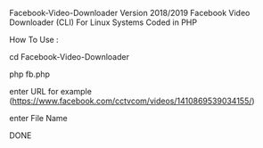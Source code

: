 Facebook-Video-Downloader Version 2018/2019
Facebook Video Downloader (CLI) For Linux Systems Coded in PHP

How To Use :

cd Facebook-Video-Downloader

php fb.php

enter URL for example (https://www.facebook.com/cctvcom/videos/1410869539034155/)

enter File Name

DONE

